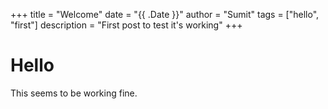 +++ 
title = "Welcome" 
date = "{{ .Date }}" 
author = "Sumit" 
tags = ["hello", "first"] 
description = "First post to test it's working" 
+++


# Hello

This seems to be working fine.
